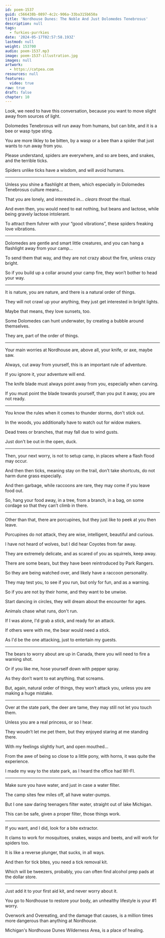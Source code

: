 ```yaml
---
id: poem-1537
guid: c566438b-0897-4c2c-906a-33ba315b650a
title: 'Nordhouse Dunes: The Noble And Just Dolomedes Tenebrosus'
description: null
tags:
  - furkies-purrkies
date: '2024-05-17T02:57:58.193Z'
lastmod: null
weight: 153700
audio: poem-1537.mp3
image: poem-1537-illustration.jpg
images: null
artwork:
  - https://catpea.com
resources: null
features:
  video: true
raw: true
draft: false
chapter: 10
---
```


Look, we need to have this conversation,
because you want to move slight away from sources of light.

Dolomedes Tenebrosus will run away from humans,
but can bite, and it is a bee or wasp type sting.

You are more likley to be bitten,
by a wasp or a bee than a spider that just wants to run away from you.

Please understand, spiders are everywhere,
and so are bees, and snakes, and the terrible ticks.

Spiders unlike ticks have a wisdom,
and will avoid humans.

---

Unless you shine a flashlight at them,
which especially in Dolomedes Tenebrosus culture means…

That you are lonely,
and interested in… *clears throat* the ritual.

And even then, you would need to eat nothing,
but beans and lactose, while being gravely lactose intolerant.

To attract them fuhrer with your “good vibrations”,
these spiders freaking love vibrations.

---

Dolomedes are gentle and smart little creatures,
and you can hang a flashlight away from your camp...

To send them that way,
and they are not crazy about the fire, unless crazy bright.

So if you build up a collar around your camp fire,
they won’t bother to head your way.

---

It is nature, you are nature,
and there is a natural order of things.

They will not crawl up your anything,
they just get interested in bright lights.

Maybe that means,
they love sunsets, too.

Some Dolomedes can hunt underwater,
by creating a bubble around themselves.

They are,
part of the order of things.

---

Your main worries at Nordhouse are,
above all, your knife, or axe, maybe saw.

Always, cut away from yourself,
this is an important rule of adventure.

If you ignore it,
your adventure will end.

The knife blade must always point away from you,
especially when carving.

If you must point the blade towards yourself,
than you put it away, you are not ready.

---

You know the rules when it comes to thunder storms,
don't stick out.

In the woods,
you additionally have to watch out for widow makers.

Dead trees or branches,
that may fall due to wind gusts.

Just don't be out in the open,
duck.

---

Then, your next worry,
is not to setup camp, in places where a flash flood may occur.

And then then ticks, meaning stay on the trail,
don’t take shortcuts, do not harm dune grass especially.

And then garbage, while raccoons are rare,
they may come if you leave food out.

So, hang your food away, in a tree, from a branch, in a bag,
on some cordage so that they can’t climb in there.

---

Other than that, there are porcupines,
but they just like to peek at you then leave.

Porcupines do not attack,
they are wise, intelligent, beautiful and curious.

I have not heard of wolves,
but I did hear Coyotes from far away.

They are extremely delicate,
and as scared of you as squirrels, keep away.

There are some bears,
but they have been reintroduced by Park Rangers.

So they are being watched over,
and likely have a raccoon personality.

They may test you, to see if you run,
but only for fun, and as a warning.

So if you are not by their home,
and they want to be unwise.

Start dancing in circles,
they will dream about the encounter for ages.

Animals chase what runs,
don't run.

If I was alone, I'd grab a stick,
and ready for an attack.

If others were with me,
the bear would need a stick.

As I'd be the one attacking,
just to entertain my guests.

---

The bears to worry about are up in Canada,
there you will need to fire a warning shot.

Or if you like me,
hose yourself down with pepper spray.

As they don’t want to eat anything,
that screams.

But, again, natural order of things,
they won’t attack you, unless you are making a huge mistake.

---

Over at the state park, the deer are tame,
they may still not let you touch them.

Unless you are a real princess,
or so I hear.

They woudn’t let me pet them,
but they enjoyed staring at me standing there.

With my feelings slightly hurt,
and open mouthed…

From the awe of being so close to a little pony,
with horns, it was quite the experience.

I made my way to the state park,
as I heard the office had WI-FI.

---

Make sure you have water,
and just in case a water filter.

The camp sites few miles off,
all have water-pumps.

But I one saw daring teenagers filter water,
straight out of lake Michigan.

This can be safe,
given a proper filter, those things work.

---

If you want, and I did,
look for a bite extractor.

It clams to work for mosquitoes, snakes,
wasps and beets, and will work for spiders too.

It is like a reverse plunger,
that sucks, in all ways.

And then for tick bites,
you need a tick removal kit.

Which will be tweezers, probably,
you can often find alcohol prep pads at the dollar store.

---

Just add it to your first aid kit,
and never worry about it.

You go to Nordhouse to restore your body,
an unhealthy lifestyle is your #1 worry.

Overwork and Overeating, and the damage that causes,
is a million times more dangerous than anything at Nordhouse.

Michigan's Nordhouse Dunes Wilderness Area,
is a place of healing.
